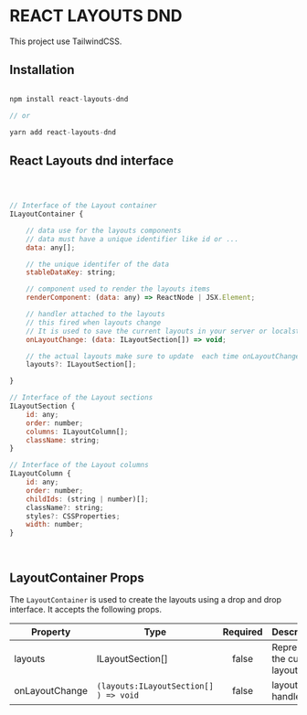 # REACT LAYOUTS DND

This project use TailwindCSS.

## Installation

```js

npm install react-layouts-dnd

// or

yarn add react-layouts-dnd

```

## React Layouts dnd interface

```js



// Interface of the Layout container
ILayoutContainer {

    // data use for the layouts components
    // data must have a unique identifier like id or ...
    data: any[];

    // the unique identifer of the data
    stableDataKey: string;

    // component used to render the layouts items
    renderComponent: (data: any) => ReactNode | JSX.Element;

    // handler attached to the layouts
    // this fired when layouts change
    // It is used to save the current layouts in your server or localstorage or ...
    onLayoutChange: (data: ILayoutSection[]) => void;

    // the actual layouts make sure to update  each time onLayoutChange fired
    layouts?: ILayoutSection[];

}

// Interface of the Layout sections
ILayoutSection {
    id: any;
    order: number;
    columns: ILayoutColumn[];
    className: string;
}

// Interface of the Layout columns
ILayoutColumn {
    id: any;
    order: number;
    childIds: (string | number)[];
    className?: string;
    styles?: CSSProperties;
    width: number;
}




```

## LayoutContainer Props

The `LayoutContainer` is used to create the layouts using a drop and drop interface. It accepts the following props.

| Property       | Type                                  | Required | Description                   |
| -------------- | ------------------------------------- | :------: | ----------------------------- |
| layouts        | ILayoutSection[]                      |  false   | Represents the current layout |
| onLayoutChange | `(layouts:ILayoutSection[] ) => void` |  false   | layouts handler               |

